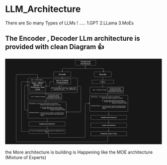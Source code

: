 # LLM_Architecture
There are So many Types of LLMs ! .....
1.GPT
2.LLama
3.MoEs

The Encoder , Decoder LLm architecture is provided with clean Diagram 👍 
---
<img src="https://raw.githubusercontent.com/UddavGoshika/LLM_Architecture/refs/heads/main/LLM_Architecture.png">

the More architecture is building is Happening 
like the MOE architecture (Mixture of Experts)
